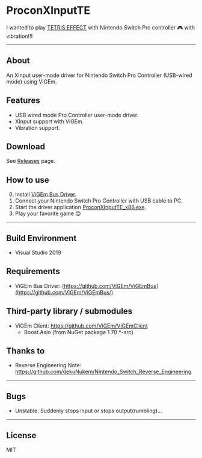# ProconXInputTE

I wanted to play [TETRIS EFFECT](http://www.tetriseffect.game/) with Nintendo Switch Pro controller :video_game: with vibration!!!

---

## About

An XInput user-mode driver for Nintendo Switch Pro Controller (USB-wired mode) using ViGEm.

## Features

- USB wired mode Pro Controller user-mode driver.
- XInput support with ViGEm.
- Vibration support.

## Download

See [Releases](https://github.com/ttsuki/ProconXInputTE/releases/latest) page.

## How to use

 0. Install [ViGEm Bus Driver](https://github.com/ViGEm/ViGEmBus/releases).
 1. Connect your Nintendo Switch Pro Controller with USB cable to PC.
 2. Start the driver application [ProconXInputTE_x86.exe](https://github.com/ttsuki/ProconXInputTE/releases/latest).
 3. Play your favorite game :blush:


---

## Build Environment
 - Visual Studio 2019

## Requirements
 - ViGEm Bus Driver: [https://github.com/ViGEm/ViGEmBus](https://github.com/ViGEm/ViGEmBus/)

## Third-party library / submodules
 - ViGEm Client: https://github.com/ViGEm/ViGEmClient
   - Boost.Asio (from NuGet package 1.70 *-src)

## Thanks to
 - Reverse Engineering Note: https://github.com/dekuNukem/Nintendo_Switch_Reverse_Engineering
 
---
## Bugs
  - Unstable. Suddenly stops input or stops output(rumbling)...

---
## License
 MIT
